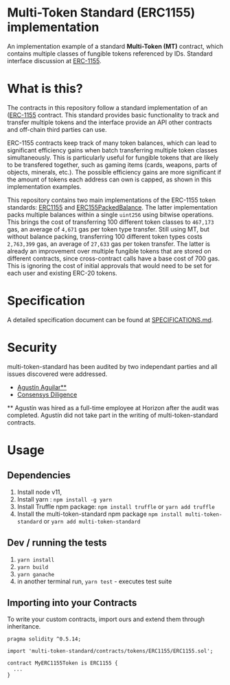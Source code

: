 # Multi-Token Standard (ERC1155) implementation

An implementation example of a standard **Multi-Token (MT)** contract, which contains multiple classes of fungible tokens referenced by IDs. Standard interface discussion at [ERC-1155](https://github.com/ethereum/EIPs/issues/1155). 

# What is this?

The contracts in this repository follow a standard implementation of an ([ERC-1155](https://github.com/ethereum/EIPs/issues/1155) contract. This standard provides basic functionality to track and transfer multiple tokens and the interface provide an API other contracts and off-chain third parties can use.

ERC-1155 contracts keep track of many token balances, which can lead to significant efficiency gains when batch transferring multiple token classes simultaneously. This is particularly useful for fungible tokens that are likely to be transfered together, such as gaming items (cards, weapons, parts of objects, minerals, etc.). The possible efficiency gains are more significant if the amount of tokens each address can own is capped, as shown in this implementation examples.

This repository contains two main implementations of the ERC-1155 token standards: [ERC1155](<https://github.com/arcadeum/multi-token-standard/tree/master/contracts/tokens/ERC1155>) and [ERC155PackedBalance](<https://github.com/arcadeum/multi-token-standard/tree/master/contracts/tokens/ERC1155PackedBalance>). The latter implementation packs multiple balances within a single `uint256` using bitwise operations. This brings the cost of transferring 100 different token classes to `467,173` gas, an average of `4,671` gas per token type transfer. Still using MT, but without balance packing, transferring 100 different token types costs `2,763,399` gas, an average of `27,633` gas per token transfer. The latter is already an improvement over multiple fungible tokens that are stored on different contracts, since cross-contract calls have a base cost of 700 gas. This is ignoring the cost of initial approvals that would need to be set for each user and existing ERC-20 tokens.

# Specification

A detailed specification document can be found at [SPECIFICATIONS.md](<https://github.com/arcadeum/multi-token-standard/blob/master/SPECIFICATIONS.md>).

# Security
multi-token-standard has been audited by two independant parties and all issues discovered were addressed. 
- [Agustín Aguilar**](https://github.com/arcadeum/multi-token-standard/blob/master/audits/Security_Audit_Horizon_Games_23-12-19_2.pdf)
- [Consensys Diligence](https://github.com/arcadeum/multi-token-standard/blob/master/audits/horizon-games-audit-2020-02.pdf) 

** Agustín was hired as a full-time employee at Horizon after the audit was completed. Agustín did not take part in the writing of multi-token-standard contracts.

# Usage

## Dependencies
1. Install node v11, 
2. Install yarn : `npm install -g yarn`
3. Install Truffle npm package: `npm install truffle` or `yarn add truffle`
2. Install the multi-token-standard npm package `npm install multi-token-standard` or `yarn add multi-token-standard` 

## Dev / running the tests
1. `yarn install`
2. `yarn build`
3. `yarn ganache`
4. in another terminal run, `yarn test` - executes test suite

## Importing into your Contracts
To write your custom contracts, import ours and extend them through inheritance.

```solidity
pragma solidity ^0.5.14;

import 'multi-token-standard/contracts/tokens/ERC1155/ERC1155.sol';

contract MyERC1155Token is ERC1155 {
  ...
}
```
